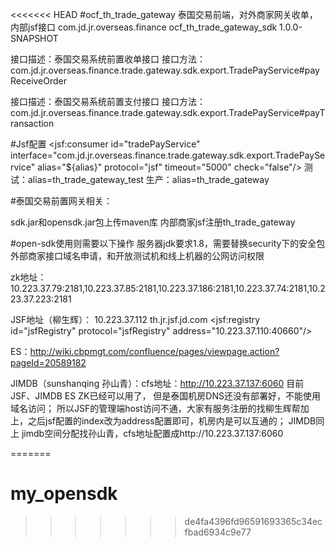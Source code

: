 <<<<<<< HEAD
#ocf_th_trade_gateway
泰国交易前端，对外商家网关收单，内部jsf接口
<dependency>
    <groupId>com.jd.jr.overseas.finance</groupId>
    <artifactId>ocf_th_trade_gateway_sdk</artifactId>
    <version>1.0.0-SNAPSHOT</version>
</dependency>

接口描述：泰国交易系统前置收单接口
接口方法：com.jd.jr.overseas.finance.trade.gateway.sdk.export.TradePayService#payReceiveOrder


接口描述：泰国交易系统前置支付接口
接口方法：com.jd.jr.overseas.finance.trade.gateway.sdk.export.TradePayService#payTransaction

#Jsf配置
<jsf:consumer id="tradePayService" interface="com.jd.jr.overseas.finance.trade.gateway.sdk.export.TradePayService"
    alias="${alias}" protocol="jsf"  timeout="5000" check="false"/>
测试：alias=th_trade_gateway_test
生产：alias=th_trade_gateway

#泰国交易前置网关相关：

sdk.jar和opensdk.jar包上传maven库
内部商家jsf注册th_trade_gateway

#open-sdk使用则需要以下操作
服务器jdk要求1.8，需要替换security下的安全包
外部商家接口域名申请，和开放测试机和线上机器的公网访问权限


zk地址：10.223.37.79:2181,10.223.37.85:2181,10.223.37.186:2181,10.223.37.74:2181,10.223.37.223:2181

JSF地址（柳生辉）：
10.223.37.112   th.jr.jsf.jd.com
<jsf:registry id="jsfRegistry" protocol="jsfRegistry" address="10.223.37.110:40660"/>

ES：http://wiki.cbpmgt.com/confluence/pages/viewpage.action?pageId=20589182

JIMDB（sunshanqing 孙山青）：cfs地址：http://10.223.37.137:6060
目前JSF、JIMDB ES ZK已经可以用了，
但是泰国机房DNS还没有部署好，不能使用域名访问； 所以JSF的管理端host访问不通，大家有服务注册的找柳生辉帮加上，之后jsf配置的index改为address配置即可，机房内是可以互通的；  JIMDB同上
jimdb空间分配找孙山青，cfs地址配置成http://10.223.37.137:6060



=======
# my_opensdk
>>>>>>> de4fa4396fd96591693365c34ecfbad6934c9e77
